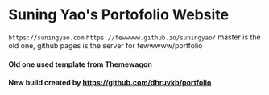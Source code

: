 # Suning Yao's Portofolio Website
`https://suningyao.com`
`https://fewwwww.github.io/suningyao/`
master is the old one, github pages is the server for fewwwww/portfolio
#### Old one used template from Themewagon
#### New build created by https://github.com/dhruvkb/portfolio


